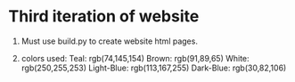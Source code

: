 # Third iteration of website

1. Must use build.py to create website html pages.

2. colors used:
		Teal: rgb(74,145,154)
		Brown: rgb(91,89,65)
		White: rgb(250,255,253)
		Light-Blue: rgb(113,167,255)
		Dark-Blue: rgb(30,82,106)
    
    
